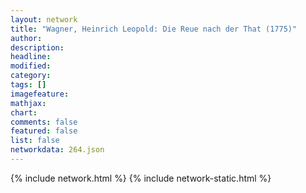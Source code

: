 ```yaml
---
layout: network
title: "Wagner, Heinrich Leopold: Die Reue nach der That (1775)"
author:
description:
headline:
modified:
category:
tags: []
imagefeature: 
mathjax: 
chart: 
comments: false
featured: false
list: false
networkdata: 264.json
---
```

{% include network.html %}
{% include network-static.html %}
